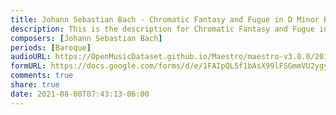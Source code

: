 ```yaml
---
title: Johann Sebastian Bach - Chromatic Fantasy and Fugue in D Minor BWV 903 (1)
description: This is the description for Chromatic Fantasy and Fugue in D Minor BWV 903 by Johann Sebastian Bach
composers: [Johann Sebastian Bach]
periods: [Baroque]
audioURL: https://OpenMusicDataset.github.io/Maestro/maestro-v3.0.0/2018/MIDI-Unprocessed_Recital17-19_MID--AUDIO_19_R1_2018_wav--1.midi
formURL: https://docs.google.com/forms/d/e/1FAIpQLSf1bAsX99lFSGmmVU2ygydSmA-Pn4cqc1rKYu2A4NU8KHvS7w/viewform
comments: true
share: true
date: 2021-08-08T07:43:13-06:00
---
```

